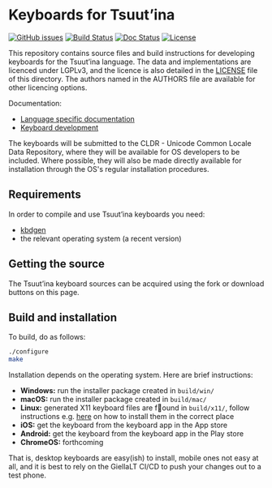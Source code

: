 # Keyboards for Tsuutʼina

[![GitHub issues](https://img.shields.io/github/issues-raw/giellalt/keyboard-srs)](https://github.com/giellalt/keyboard-srs/issues)
[![Build Status](https://github.com/giellalt/keyboard-srs/workflows/Build%20Keyboards/badge.svg)](https://github.com/giellalt/keyboard-srs/actions)
[![Doc Status](https://github.com/giellalt/keyboard-srs/workflows/Build%20Docs/badge.svg)](https://github.com/giellalt/keyboard-srs/actions)
[![License](https://img.shields.io/github/license/giellalt/keyboard-srs)](https://github.com/giellalt/keyboard-srs/blob/main/LICENSE)

This repository contains source files and build instructions for
developing keyboards for the Tsuutʼina language. The data and
implementations are licenced under LGPLv3, and the licence is
also detailed in the [LICENSE](LICENSE) file of this directory. The authors named
in the AUTHORS file are available for other licencing options.

Documentation:

- [Language specific documentation](https://giellalt.github.io/keyboard-srs)
- [Keyboard development](https://giellalt.github.io/keyboards/Overview.html)

The keyboards will be submitted to the CLDR - Unicode Common Locale Data
Repository, where they will be available for OS developers to be
included. Where possible, they will also be made directly available for
installation through the OS's regular installation procedures.

## Requirements

In order to compile and use Tsuutʼina keyboards you need:

- [kbdgen](https://github.com/divvun/kbdgen)
- the relevant operating system (a recent version)

## Getting the source

The Tsuutʼina keyboard sources can be acquired using the fork or download
buttons on this page.

## Build and installation

To build, do as follows:

```sh
./configure
make
```

Installation depends on the operating system. Here are brief instructions:

- __Windows:__ run the installer package created in `build/win/`
- __macOS:__ run the installer package created in `build/mac/`
- __Linux:__ generated X11 keyboard files are found in `build/x11/`, follow
  instructions e.g.
  [here](https://paulguerin.medium.com/install-an-additional-keyboard-layout-on-x11-58e53aaef1e4)
  on how to install them in the correct place
- __iOS:__ get the keyboard from the keyboard app in the App store
- __Android:__ get the keyboard from the keyboard app in the Play store
- __ChromeOS:__ forthcoming

That is, desktop keyboards are easy(ish) to install, mobile ones not easy at all,
and it is best to rely on the GiellaLT CI/CD to push your changes out to a test phone.
